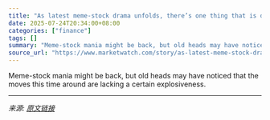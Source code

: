 ```yaml
---
title: "As latest meme-stock drama unfolds, there’s one thing that is different this time around"
date: 2025-07-24T20:34:00+08:00
categories: ["finance"]
tags: []
summary: "Meme-stock mania might be back, but old heads may have noticed that the moves this time around are lacking a certain explosiveness."
source_url: "https://www.marketwatch.com/story/as-latest-meme-stock-drama-unfolds-theres-one-thing-that-is-different-this-time-around-9c9e7623?mod=mw_rss_topstories"
---
```


Meme-stock mania might be back, but old heads may have noticed that the moves this time around are lacking a certain explosiveness.

---

*来源: [原文链接](https://www.marketwatch.com/story/as-latest-meme-stock-drama-unfolds-theres-one-thing-that-is-different-this-time-around-9c9e7623?mod=mw_rss_topstories)*
